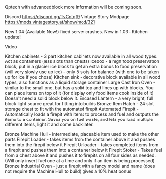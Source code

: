Qptech with advancedblock more information will be coming soon. 


Discord https://discord.gg/TvCntqf9
Vintage Story Modpage https://mods.vintagestory.at/show/mod/321

New 1.04 (Available Now!) fixed server crashes. 
New in 1.03 : Kitchen update!

Video

Kitchen cabinets - 3 part kitchen cabinets now available in all wood types. Act as containers (less slots than chests)
Icebox - a high food preservation block, put in a glacier ice block to get an extra bonus to food preservation (will very slowly use up ice) - only 5 slots for balance (with one to be taken up for ice if you chose)
Kitchen sink - decorative block available in all wood types, also functions as a liquid storage container
Large Cast Iron Oven - similar to the small one, but has a solid top and lines up with blocks. You can place items on top of it (for display only food items cook inside of it) Doesn't need a solid block below it.
Encased Lantern - a very bright, full block light source great for fitting into builds
Bronze Item Hatch - 24 slot storage chest to fit with the automated firepit
Automated Firepit - Automatically loads a firepit with items to process and fuel and outputs the items to a container. Saves you on fuel waste, and lets you load multiple different items, light it and come back later.

Bronze Machine Hull - intermediate, placeable item used to make the other parts
Firepit Loader - takes items from the container above it and pushes them into the firepit below it
Firepit Unloader - takes completed items from a firepit and pushes them into a container below it
Firepit Stoker - Takes fuel from a chest above it and pushes it to firepits on all four sides as needed. (Will only insert fuel one at a time and only if an item is being processed)
Bronze Industrial Oven - just a firepit with a fancy model and name (does not require the Machine Hull to build) gives a 10% heat bonus
